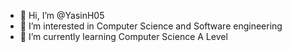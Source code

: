 - 👋 Hi, I’m @YasinH05
- 👀 I’m interested in Computer Science and Software engineering 
- 🌱 I’m currently learning Computer Science A Level
